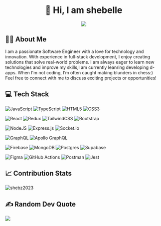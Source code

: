 <h1 align="center">👋 Hi, I am shebelle</h1>

<div align="center">
<!--   <img src="https://media.giphy.com/media/MC6eSuC3yypCU/giphy.gif" alt="Animated GIF" width="480" height="259" style="display: inline-block; vertical-align: middle;"> -->
  <img src="https://readme-typing-svg.herokuapp.com/?color=6FDA44&size=40&center=true&vCenter=true&width=1000&height=50&lines=Software+Engineer;Tech+Enthusiast;Full-Stack+Developer">
</div>

<h2>👨‍💻 About Me</h2>

<p>
  I am a passionate Software Engineer with a love for technology and innovation. With experience in full-stack development, I enjoy creating solutions that solve real-world problems. I am always eager to learn new technologies and improve my skills,I am currently leanring developing d-apps. When I'm not coding, I’m often caught making blunders in chess:) Feel free to connect with me to discuss exciting projects or opportunities!
</p>

<h2>💻 Tech Stack</h2>

<p>
  <img src="https://img.shields.io/badge/javascript-%23323330.svg?style=for-the-badge&logo=javascript&logoColor=%23F7DF1E" alt="JavaScript" />
  <img src="https://img.shields.io/badge/typescript-%23007ACC.svg?style=for-the-badge&logo=typescript&logoColor=white" alt="TypeScript" />
  <img src="https://img.shields.io/badge/html5-%23E34F26.svg?style=for-the-badge&logo=html5&logoColor=white" alt="HTML5" />
  <img src="https://img.shields.io/badge/css3-%231572B6.svg?style=for-the-badge&logo=css3&logoColor=white" alt="CSS3" />
</p>
<p>
  <img src="https://img.shields.io/badge/react-%2320232a.svg?style=for-the-badge&logo=react&logoColor=%2361DAFB" alt="React" />
  <img src="https://img.shields.io/badge/redux-%23593d88.svg?style=for-the-badge&logo=redux&logoColor=white" alt="Redux" />
  <img src="https://img.shields.io/badge/tailwindcss-%2338B2AC.svg?style=for-the-badge&logo=tailwind-css&logoColor=white" alt="TailwindCSS" />
  <img src="https://img.shields.io/badge/bootstrap-%238511FA.svg?style=for-the-badge&logo=bootstrap&logoColor=white" alt="Bootstrap" />
</p>
<p>
  <img src="https://img.shields.io/badge/node.js-6DA55F?style=for-the-badge&logo=node.js&logoColor=white" alt="NodeJS" />
  <img src="https://img.shields.io/badge/express.js-%23404d59.svg?style=for-the-badge&logo=express&logoColor=%2361DAFB" alt="Express.js" />
  <img src="https://img.shields.io/badge/Socket.io-black?style=for-the-badge&logo=socket.io&badgeColor=010101" alt="Socket.io" />
</p>
<p>
  <img src="https://img.shields.io/badge/-GraphQL-E10098?style=for-the-badge&logo=graphql&logoColor=white" alt="GraphQL" />
  <img src="https://img.shields.io/badge/-ApolloGraphQL-311C87?style=for-the-badge&logo=apollo-graphql" alt="Apollo GraphQL" />
</p>
<p>
  <img src="https://img.shields.io/badge/firebase-%23039BE5.svg?style=for-the-badge&logo=firebase" alt="Firebase" />
  <img src="https://img.shields.io/badge/MongoDB-%234ea94b.svg?style=for-the-badge&logo=mongodb&logoColor=white" alt="MongoDB" />
  <img src="https://img.shields.io/badge/postgres-%23316192.svg?style=for-the-badge&logo=postgresql&logoColor=white" alt="Postgres" />
  <img src="https://img.shields.io/badge/Supabase-3ECF8E?style=for-the-badge&logo=supabase&logoColor=white" alt="Supabase" />
</p>
<p>
  <img src="https://img.shields.io/badge/figma-%23F24E1E.svg?style=for-the-badge&logo=figma&logoColor=white" alt="Figma" />
  <img src="https://img.shields.io/badge/github%20actions-%232671E5.svg?style=for-the-badge&logo=githubactions&logoColor=white" alt="GitHub Actions" />
  <img src="https://img.shields.io/badge/Postman-FF6C37?style=for-the-badge&logo=postman&logoColor=white" alt="Postman" />
  <img src="https://img.shields.io/badge/Jest-%23C21325.svg?style=for-the-badge&logo=jest&logoColor=white" alt="Jest" />
</p>

<h2>📈 Contribution Stats</h2>

<p><img align="center" src="https://github-readme-streak-stats.herokuapp.com/?user=shebz2023&theme=dark" alt="shebz2023" /></p>

<h2>✍️ Random Dev Quote</h2>

![](https://quotes-github-readme.vercel.app/api?type=horizontal&theme=radical&quote=The%20only%20way%20to%20do%20great%20work%20is%20to%20love%20what%20you%20do.&author=Steve%20Jobs)
